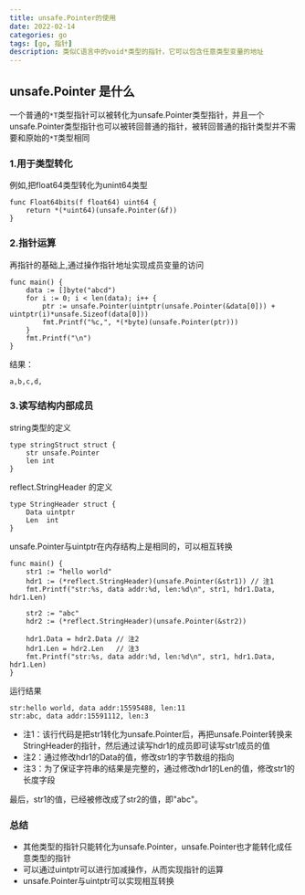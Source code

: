 ```yaml
---
title: unsafe.Pointer的使用
date: 2022-02-14
categories: go
tags: [go, 指针]
description: 类似C语言中的void*类型的指针，它可以包含任意类型变量的地址
---
```


## unsafe.Pointer 是什么

一个普通的`*T`类型指针可以被转化为unsafe.Pointer类型指针，并且一个unsafe.Pointer类型指针也可以被转回普通的指针，被转回普通的指针类型并不需要和原始的`*T`类型相同

### 1.用于类型转化

例如,把float64类型转化为unint64类型
```
func Float64bits(f float64) uint64 {
	return *(*uint64)(unsafe.Pointer(&f))
}
```

### 2.指针运算
再指针的基础上,通过操作指针地址实现成员变量的访问
```
func main() {
    data := []byte("abcd")
    for i := 0; i < len(data); i++ {
        ptr := unsafe.Pointer(uintptr(unsafe.Pointer(&data[0])) + uintptr(i)*unsafe.Sizeof(data[0])) 
        fmt.Printf("%c,", *(*byte)(unsafe.Pointer(ptr)))
    }
    fmt.Printf("\n")
}
```
结果：
```
a,b,c,d,
```

### 3.读写结构内部成员
string类型的定义
```
type stringStruct struct {
    str unsafe.Pointer
    len int
}
```

reflect.StringHeader 的定义
```
type StringHeader struct {
    Data uintptr
    Len  int
}
```
unsafe.Pointer与uintptr在内存结构上是相同的，可以相互转换


```
func main() {
    str1 := "hello world"
    hdr1 := (*reflect.StringHeader)(unsafe.Pointer(&str1)) // 注1
    fmt.Printf("str:%s, data addr:%d, len:%d\n", str1, hdr1.Data, hdr1.Len)

    str2 := "abc"
    hdr2 := (*reflect.StringHeader)(unsafe.Pointer(&str2))

    hdr1.Data = hdr2.Data // 注2
    hdr1.Len = hdr2.Len   // 注3
    fmt.Printf("str:%s, data addr:%d, len:%d\n", str1, hdr1.Data, hdr1.Len)
}
```

运行结果
```
str:hello world, data addr:15595488, len:11
str:abc, data addr:15591112, len:3
```

- 注1：该行代码是把str1转化为unsafe.Pointer后，再把unsafe.Pointer转换来StringHeader的指针，然后通过读写hdr1的成员即可读写str1成员的值
- 注2：通过修改hdr1的Data的值，修改str1的字节数组的指向
- 注3：为了保证字符串的结果是完整的，通过修改hdr1的Len的值，修改str1的长度字段

最后，str1的值，已经被修改成了str2的值，即"abc"。


### 总结

- 其他类型的指针只能转化为unsafe.Pointer，unsafe.Pointer也才能转化成任意类型的指针
- 可以通过uintptr可以进行加减操作，从而实现指针的运算
- unsafe.Pointer与uintptr可以实现相互转换

